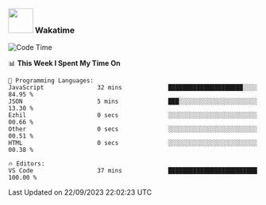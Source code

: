 ### <img src="https://media.giphy.com/media/VgCDAzcKvsR6OM0uWg/giphy.gif" width="50"> Wakatime

  <!--START_SECTION:waka-->
![Code Time](http://img.shields.io/badge/Code%20Time-1%2C447%20hrs%2052%20mins-blue)

📊 **This Week I Spent My Time On** 

```text
💬 Programming Languages: 
JavaScript               32 mins             █████████████████████░░░░   84.95 % 
JSON                     5 mins              ███░░░░░░░░░░░░░░░░░░░░░░   13.30 % 
Ezhil                    0 secs              ░░░░░░░░░░░░░░░░░░░░░░░░░   00.66 % 
Other                    0 secs              ░░░░░░░░░░░░░░░░░░░░░░░░░   00.51 % 
HTML                     0 secs              ░░░░░░░░░░░░░░░░░░░░░░░░░   00.38 % 

🔥 Editors: 
VS Code                  37 mins             █████████████████████████   100.00 % 
```


 Last Updated on 22/09/2023 22:02:23 UTC
<!--END_SECTION:waka-->
